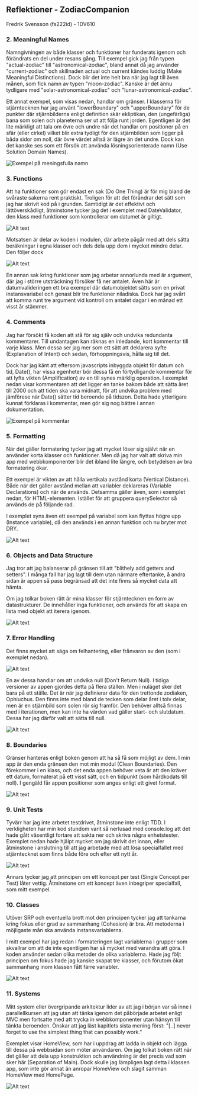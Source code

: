## Reflektioner - ZodiacCompanion
Fredrik Svensson (fs222id) - 1DV610
 
### 2. Meaningful Names
Namngivningen av både klasser och funktioner har funderats igenom och förändrats en del under resans gång. Till exempel gick jag från typen "actual-zodiac" till "astronomical-zodiac", bland annat då jag använder "current-zodiac" och skillnaden actual och current kändes luddig (Make Meaningful Distinctions). Dock blir det inte helt bra när jag lagt till även månen, som fick namn av typen "moon-zodiac". Kanske är det ännu tydligare med "solar-astronomical-zodiac" och "lunar-astronomical-zodiac".

Ett annat exempel, som visas nedan, handlar om gränser. I klasserna för stjärntecknen har jag använt "lowerBoundary" och "upperBoundary" för de punkter där stjärnbilderna enligt definition skär ekliptikan, den (ungefärliga) bana som solen och planeterna ser ut att följa runt jorden. Egentligen är det lite märkligt att tala om övre och undre när det handlar om positioner på en sfär (eller cirkel) vilket blir extra tydligt för den stjärnbilden som ligger på båda sidor om noll, där övre värdet alltså är lägre än det undre. Dock kan det kanske ses som ett försök att använda lösningsorienterade namn (Use Solution Domain Names).

![Exempel på meningsfulla namn](img_reflection/2_MeaningfulNames.png)


### 3. Functions
Att ha funktioner som gör endast en sak (Do One Thing) är för mig bland de svåraste sakerna rent praktiskt. Troligen för att det förändrar det sätt som jag har skrivit kod på i grunden. Samtidigt är det effektivt och lättöverskådligt, åtminstone tycker jag det i exemplet med DateValidator, den klass med funktioner som kontrollerar om datumet är giltigt.

![Alt text](img_reflection/3_Functions.png)

Motsatsen är delar av koden i modulen, där arbete pågår med att dels sätta beräkningar i egna klasser och dels dela upp dem i mycket mindre delar. Den följer dock 

![Alt text](img_reflection/3_Functions_2.png)

En annan sak kring funktioner som jag arbetar annorlunda med är argument, där jag i större utsträckning försöker få ner antalet. Även här är datumvalideringen ett bra exempel där datumobjektet sätts som en privat instansvariabel och genast blir tre funktioner niladiska. Dock har jag svårt att komma runt tre argument vid kontroll om antalet dagar i en månad ett visst år stämmer. 

### 4. Comments
Jag har försökt få koden att stå för sig själv och undvika redundanta kommentarer. Till undantagen kan räknas en inledande, kort kommentar till varje klass. Men dessa ser jag mer som ett sätt att deklarera syfte (Explanation of Intent) och sedan, förhoppningsvis, hålla sig till det.

Dock har jag känt att eftersom javascripts inbyggda objekt för datum och tid, Date(), har vissa egenheter bör dessa få en förtydligande kommentar för att lyfta vikten (Amplification) av en till synes märklig operation. I exemplet nedan visar kommentaren att det ligger en tanke bakom både att sätta året till 2000 och att tiden ska vara midnatt, för att undvika problem med jämförese när Date() sätter tid beroende på tidszon. Detta hade ytterligare kunnat förklaras i kommentar, men gör sig nog bättre i annan dokumentation. 

![Exempel på kommentar](img_reflection/4_Comments.png)

### 5. Formatting
När det gäller formatering tycker jag att mycket löser sig självt när en använder korta klasser och funktioner. Men då jag har valt att skriva min app med webbkomponenter blir det ibland lite längre, och betydelsen av bra formatering ökar.

Ett exempel är vikten av att hålla vertikala avstånd korta (Vertical Distance). Både när det gäller avstånd mellan att variabler deklareras (Variable Declarations) och när de används. Detsamma gäller även, som i exemplet nedan, för HTML-elementen. Istället för att gruppera querySelector så används de på följande rad.

I exemplet syns även ett exempel på variabel som kan flyttas högre upp (Instance variable), då den används i en annan funktion och nu bryter mot DRY.

![Alt text](img_reflection/5_Formatting.png)

### 6. Objects and Data Structure
Jag tror att jag balanserar på gränsen till att "blithely add getters and setters". I många fall har jag lagt till dem utan närmare eftertanke, å andra sidan är appen så pass begränsad att det inte finns så mycket data att hämta. 

Om jag tolkar boken rätt är mina klasser för stjärntecknen en form av datastrukturer. De innehåller inga funktioner, och används för att skapa en lista med objekt att iterera igenom. 

![Alt text](img_reflection/6_Objects.png)

### 7. Error Handling
Det finns mycket att säga om felhantering, eller frånvaron av den (som i exemplet nedan). 

![Alt text](img_reflection/7_ErrorHandling.png)

En av dessa handlar om att undvika null (Don't Return Null). I tidiga versioner av appen gjordes detta på flera ställen. Men i nuläget sker det bara på ett ställe. Det är när jag definierar data för den trettonde zodiaken, Ophiuchus. Den finns inte med bland de tecken som delar året i tolv delar, men är en stjärnbild som solen rör sig framför. Den behöver alltså finnas med i iterationen, men kan inte ha värden vad gäller start- och slutdatum. Dessa har jag därför valt att sätta till null.

![Alt text](img_reflection/7_ErrorHandling_2.png)

### 8. Boundaries
Gränser hanteras enligt boken genom att ha så få som möjligt av dem. I min app är den enda gränsen den mot min modul (Clean Boundaries). Den förekommer i en klass, och det enda appen behöver veta är att den kräver ett datum, formaterat på ett visst sätt, och en tidpunkt (som hårdkodats till noll). I gengäld får appen positioner som anges enligt ett givet format.

![Alt text](img_reflection/8_Boundaries.png)

### 9. Unit Tests
Tyvärr har jag inte arbetet testdrivet, åtminstone inte enligt TDD. I verkligheten har min kod stundom varit så nerlusad med console.log att det hade gått väsentligt fortare att sakta ner och skriva några enhetstester. Exemplet nedan hade hjälpt mycket om jag skrivit det innan, eller åtminstone i anslutning till att jag arbetade med att lösa specialfallet med stjärntecknet som finns både före och efter ett nytt år.

![Alt text](img_reflection/9_Untitesting.png)

Annars tycker jag att principen om ett koncept per test (Single Concept per Test) låter vettig. Åtminstone om ett koncept även inbegriper specialfall, som mitt exempel.

### 10. Classes
Utöver SRP och eventuella brott mot den principen tycker jag att tankarna kring fokus eller grad av sammanhang (Cohesion) är bra. Att metoderna i möjligaste mån ska använda instansvariablerna. 

I mitt exempel har jag redan i formateringen lagt variablerna i grupper som skvallrar om att de inte egentligen har så mycket med varandra att göra. I koden använder sedan olika metoder de olika variablerna. Hade jag följt principen om fokus hade jag kanske skapat tre klasser, och förutom ökat sammanhang inom klassen fått färre variabler.

![Alt text](img_reflection/10_Classes.png)

### 11. Systems
Mitt system eller övergripande arkitektur lider av att jag i början var så inne i parallellkursen att jag utan att tänka igenom det påbörjade arbetet enligt MVC men fortsatte med att trycka in webbkomponenter utan hänsyn till tänkta beroenden. Önskar att jag läst kapitlets sista mening först: "[..] never forget to use the simplest thing that can possibly work."

Exemplet visar HomeView, som har i uppdrag att ladda in objekt och lägga till dessa på webbsidan som möter användaren. Om jag tolkat boken rätt när det gäller att dela upp konstruktion och användning är det precis vad som sker här (Separation of Main). Dock skulle jag lämpligen lagt detta i klassen app, som inte gör annat än anropar HomeView och slagit samman HomeView med HomePage.

![Alt text](img_reflection/11_systems.png)

